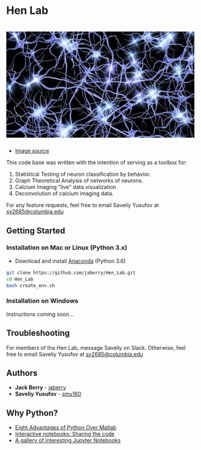 Hen Lab
======
# <img src="neurons_pic.png" >

* [Image source](https://www.flickr.com/photos/pennstatelive/26133296018/in/photolist-FPiYrh-ayGQme-oh3wgN-3Y9rPw-7EbTfz-5uoCvQ-6RFagT-cXaYiW-26saMb5-cXaYaf-SjW3Ej-5dopRY-577km2-SAAVs-5giagf-pUE6zU-7aC9da-cUjTYd-b3V8ue-4kMWWf-nxMXcN-af2bm-7vBoAp-2WE91-GL7hrL-8eisF6-NvaH2-8d8VPZ-654maj-9TSa47-8P1nS9-2kLAC-5TpNDj-7ViV3Q-rrREQF-GEMqn7-5H4b4k-phmhkw-dZBAtA-58VDW-REmihs-339Dq-dXKxjW-8weapo-9qsdEj-9UwZT-84RE2M-T2fmWP-e9UeMM-9UwZJ)

This code base was written with the intention of serving as a toolbox for:

1. Statistical Testing of neuron classification by behavior.
2. Graph Theoretical Analysis of networks of neurons.
3. Calcium Imaging "live" data visualization
4. Deconvolution of calcium imaging data.

For any feature requests, feel free to email Saveliy Yusufov at sy2685@columbia.edu

## Getting Started

### Installation on Mac or Linux (Python 3.x)

* Download and install [Anaconda](https://docs.anaconda.com/anaconda/install/) (Python 3.6)

```bash
git clone https://github.com/jaberry/Hen_Lab.git
cd Hen_Lab
bash create_env.sh
```

### Installation on Windows

Instructions coming soon...

## Troubleshooting

For members of the Hen Lab, message Saveliy on Slack.
Otherwise, feel free to email Saveliy Yusufov at sy2685@columbia.edu

## Authors

* **Jack Berry** - [jaberry](https://github.com/jaberry)
* **Saveliy Yusufov** - [smu160](https://github.com/smu160)

## Why Python?
- [Eight Advantages of Python Over Matlab](http://phillipmfeldman.org/Python/Advantages_of_Python_Over_Matlab.html)
- [Interactive notebooks: Sharing the code](https://www.nature.com/news/interactive-notebooks-sharing-the-code-1.16261)
- [A gallery of interesting Jupyter Notebooks](https://github.com/jupyter/jupyter/wiki/A-gallery-of-interesting-Jupyter-Notebooks)
